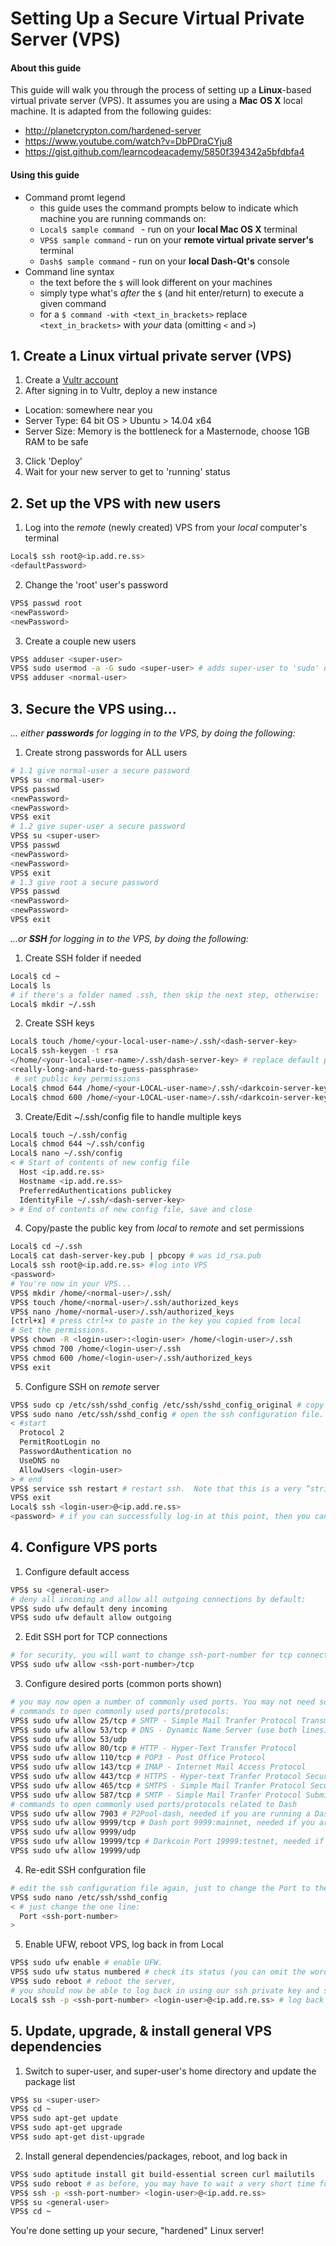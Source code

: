 # Setting Up a Secure Virtual Private Server (VPS)

#### About this guide
This guide will walk you through the process of setting up a __Linux__-based virtual private server (VPS).  It assumes you are using a __Mac OS X__ local machine.  It is adapted from the following guides:
* http://planetcrypton.com/hardened-server
* https://www.youtube.com/watch?v=DbPDraCYju8
* https://gist.github.com/learncodeacademy/5850f394342a5bfdbfa4

#### Using this guide
* Command promt legend
  * this guide uses the command prompts below to indicate which machine you are running commands on:
  * ```Local$ sample command ``` - run on your __local Mac OS X__ terminal
  * ```VPS$ sample command``` - run on your __remote virtual private server's__ terminal
  * ```Dash$ sample command``` - run on your __local Dash-Qt's__ console
* Command line syntax
  * the text before the ```$``` will look different on your machines
  * simply type what's *after* the ```$``` (and hit enter/return) to execute a given command
  * for a ```$ command -with <text_in_brackets>``` replace ```<text_in_brackets>``` with *your* data (omitting ```<``` and ```>```)

## 1. Create a Linux virtual private server (VPS)

1. Create a [Vultr account](http://www.vultr.com/?ref=6971315-3B)
2. After signing in to Vultr, deploy a new instance
  * Location: somewhere near you
  * Server Type: 64 bit OS > Ubuntu > 14.04 x64
  * Server Size: Memory is the bottleneck for a Masternode, choose 1GB RAM to be safe
3. Click 'Deploy'
4. Wait for your new server to get to 'running' status

## 2. Set up the VPS with new users

1. Log into the *remote* (newly created) VPS from your *local* computer's terminal

  ```sh
  Local$ ssh root@<ip.add.re.ss>
  <defaultPassword>
  ```
2. Change the 'root' user's password

  ```sh
  VPS$ passwd root
  <newPassword>
  <newPassword>
  ```
3. Create a couple new users

  ```sh
  VPS$ adduser <super-user>
  VPS$ sudo usermod -a -G sudo <super-user> # adds super-user to 'sudo' user group (gives it sudo capabilities)
  VPS$ adduser <normal-user>
  ```

## 3. Secure the VPS using...

*... either __passwords__ for logging in to the VPS, by doing the following:*

1. Create strong passwords for ALL users

  ```sh
  # 1.1 give normal-user a secure password
  VPS$ su <normal-user>
  VPS$ passwd
  <newPassword>
  <newPassword>
  VPS$ exit
  # 1.2 give super-user a secure password
  VPS$ su <super-user>
  VPS$ passwd
  <newPassword>
  <newPassword>
  VPS$ exit
  # 1.3 give root a secure password
  VPS$ passwd
  <newPassword>
  <newPassword>
  VPS$ exit
  ```

*...or __SSH__ for logging in to the VPS, by doing the following:*

1. Create SSH folder if needed

  ```sh
  Local$ cd ~
  Local$ ls
  # if there's a folder named .ssh, then skip the next step, otherwise:
  Local$ mkdir ~/.ssh
  ```
2. Create SSH keys

  ```sh
  Local$ touch /home/<your-local-user-name>/.ssh/<dash-server-key>
  Local$ ssh-keygen -t rsa
  </home/<your-local-user-name>/.ssh/dash-server-key> # replace default path with one we just created
  <really-long-and-hard-to-guess-passphrase>
   # set public key permissions
  Local$ chmod 644 /home/<your-LOCAL-user-name>/.ssh/<darkcoin-server-key>.pub
  Local$ chmod 600 /home/<your-LOCAL-user-name>/.ssh/<darkcoin-server-key>
  ```
3. Create/Edit ~/.ssh/config file to handle multiple keys

  ```sh
  Local$ touch ~/.ssh/config
  Local$ chmod 644 ~/.ssh/config
  Local$ nano ~/.ssh/config
  < # Start of contents of new config file
    Host <ip.add.re.ss>
    Hostname <ip.add.re.ss>
    PreferredAuthentications publickey
    IdentityFile ~/.ssh/<dash-server-key>
  > # End of contents of new config file, save and close
  ```
4. Copy/paste the public key from *local* to *remote* and set permissions

  ```sh
  Local$ cd ~/.ssh
  Local$ cat dash-server-key.pub | pbcopy # was id_rsa.pub
  Local$ ssh root@<ip.add.re.ss> #log into VPS
  <password>
  # You're now in your VPS...
  VPS$ mkdir /home/<normal-user>/.ssh/
  VPS$ touch /home/<normal-user>/.ssh/authorized_keys
  VPS$ nano /home/<normal-user>/.ssh/authorized_keys
  [ctrl+x] # press ctrl+x to paste in the key you copied from local
  # Set the permissions.
  VPS$ chown -R <login-user>:<login-user> /home/<login-user>/.ssh
  VPS$ chmod 700 /home/<login-user>/.ssh
  VPS$ chmod 600 /home/<login-user>/.ssh/authorized_keys
  VPS$ exit
  ```
5. Configure SSH on *remote* server

  ```sh
  VPS$ sudo cp /etc/ssh/sshd_config /etc/ssh/sshd_config_original # copy config file just in case we screw things up while editing it, just in case.
  VPS$ sudo nano /etc/ssh/sshd_config # open the ssh configuration file. The things  we need to check, set, or add within the sshd_config file are below:
  < #start
    Protocol 2
    PermitRootLogin no
    PasswordAuthentication no
    UseDNS no
    AllowUsers <login-user>
  > # end
  VPS$ service ssh restart # restart ssh.  Note that this is a very “strict” configuration.  You will now ONLY be allowed to log-in to your REMOTE server from your current LOCAL machine.  To be able to log-in from a different LOCAL machine you would need to copy the private ssh key from your LOCAL machine onto the other LOCAL machine.  (You might want to keep the private key on an encrypted usb flash drive for such purposes.)  If that other LOCAL machine were not also owned by you, then you would want to delete the private key from it after you were done using it.  If you were willing to compromise just a bit on security you could leave PasswordAuthentication set to yes; it would be better if you could avoid doing this, however, in the event someone guessed or otherwise found out login-user's password.  You should now try to log-out as root and then ssh log-in as <login-user>:
  VPS$ exit
  Local$ ssh <login-user>@<ip.add.re.ss>
  <password> # if you can successfully log-in at this point, then you can continue on to the “Configuring Ports” section below.  If you cannot log-in, then you can try to go back and fix any problems by logging-in through a web-based console provided by your cloud-server's host.  If you just can't get it working no matter what, you may have to start again, rebuilding the server from scratch.
  ```

## 4. Configure VPS ports

1. Configure default access

  ```sh
  VPS$ su <general-user>
  # deny all incoming and allow all outgoing connections by default:
  VPS$ sudo ufw default deny incoming
  VPS$ sudo ufw default allow outgoing
  ```

2. Edit SSH port for TCP connections

  ```sh
  # for security, you will want to change ssh-port-number for tcp connections, and open that port.  (We will refer to this as <ssh-port-number>.)
  VPS$ sudo ufw allow <ssh-port-number>/tcp
  ```

3. Configure desired ports (common ports shown)

  ```sh
  # you may now open a number of commonly used ports. You may not need some of these ports, or be unsure as to which you do or do not need.  For most configurations, opening the ports shown below should be safe.  If you are sure that you do not need to open some port, feel free to skip that step.  Also if you wanted to close a port later on, you could to this by simply issuing the command: sudo ufw deny <port>/<optional: protocol>.  For example, to close port 53 for everything: sudo ufw deny 53. To deny incoming tcp packets to port 53: VPS$ sudo ufw deny 53/tcp. To deny incoming udp packets to port 53: VPS$ sudo ufw deny 53/udp.  
  # commands to open commonly used ports/protocols:
  VPS$ sudo ufw allow 25/tcp # SMTP - Simple Mail Tranfer Protocol Transmission
  VPS$ sudo ufw allow 53/tcp # DNS - Dynamic Name Server (use both lines)
  VPS$ sudo ufw allow 53/udp
  VPS$ sudo ufw allow 80/tcp # HTTP - Hyper-Text Transfer Protocol
  VPS$ sudo ufw allow 110/tcp # POP3 - Post Office Protocol
  VPS$ sudo ufw allow 143/tcp # IMAP - Internet Mail Access Protocol
  VPS$ sudo ufw allow 443/tcp # HTTPS - Hyper-text Tranfer Protocol Secure
  VPS$ sudo ufw allow 465/tcp # SMTPS - Simple Mail Tranfer Protocol Secure
  VPS$ sudo ufw allow 587/tcp # SMTP - Simple Mail Tranfer Protocol Submission
  # commands to open commonly used ports/protocols related to Dash
  VPS$ sudo ufw allow 7903 # P2Pool-dash, needed if you are running a Dash P2Pool
  VPS$ sudo ufw allow 9999/tcp # Dash port 9999:mainnet, needed if you are running Dash on the standard main network, both lines
  VPS$ sudo ufw allow 9999/udp
  VPS$ sudo ufw allow 19999/tcp # Darkcoin Port 19999:testnet, needed if you are running Dash on the testing network, both lines
  VPS$ sudo ufw allow 19999/udp
  ```

4. Re-edit SSH confguration file

  ```sh
  # edit the ssh configuration file again, just to change the Port to the <ssh-port-number> you chose above:
  VPS$ sudo nano /etc/ssh/sshd_config
  < # just change the one line:
    Port <ssh-port-number>
  >
  ```

5. Enable UFW, reboot VPS, log back in from Local

  ```sh
  VPS$ sudo ufw enable # enable UFW.
  VPS$ sudo ufw status numbered # check its status (you can omit the word “numbered,” but it provides more information)
  VPS$ sudo reboot # reboot the server,
  # you should now be able to log back in using our ssh private key and ssh passphrase, now also including the new <ssh-port-number> in the login. You may have to wait about a minute or so for it to boot up before you can login
  Local$ ssh -p <ssh-port-number> <login-user>@<ip.add.re.ss> # log back in, if it works, continue to the next section, “Update and Upgrade and Install General-Dependencies.”  If it does not work, you may have to rebuild from scratch, unless you can log-in via a web-console provided by your cloudserver host to try to fix the problem.
  ```

## 5. Update, upgrade, & install general VPS dependencies

1. Switch to super-user, and super-user's home directory and update the package list

  ```sh
  VPS$ su <super-user>
  VPS$ cd ~
  VPS$ sudo apt-get update
  VPS$ sudo apt-get upgrade
  VPS$ sudo apt-get dist-upgrade
  ```

2. Install general dependencies/packages, reboot, and log back in

  ```sh
  VPS$ sudo aptitude install git build-essential screen curl mailutils
  VPS$ sudo reboot # as before, you may have to wait a very short time for it to boot up before you can login.)
  VPS$ ssh -p <ssh-port-number> <login-user>@<ip.add.re.ss>
  VPS$ su <general-user>
  VPS$ cd ~
  ```

You're done setting up your secure, "hardened" Linux server!
